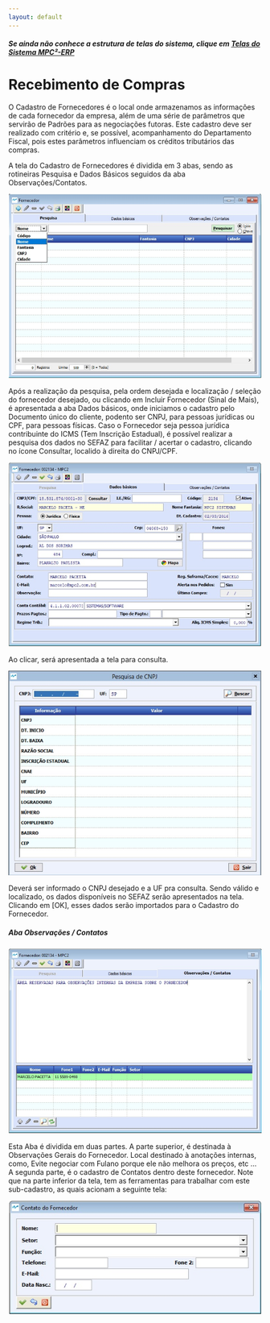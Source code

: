 ```yaml
---
layout: default
---
```


##### Se ainda não conhece a estrutura de telas do sistema, clique em <a href="https://mpc2erp.github.io/Pages/Telas" target="_blank">Telas do Sistema MPC²-ERP</a>

# Recebimento de Compras
 
O Cadastro de Fornecedores é o local onde armazenamos as informações de cada fornecedor da empresa, além de uma série de parâmetros que servirão de Padrões para as negociações futoras. Este cadastro deve ser realizado com critério e, se possível, acompanhamento do Departamento Fiscal, pois estes parâmetros influenciam os créditos tributários das compras.

A tela do Cadastro de Fornecedores é dividida em 3 abas, sendo as rotineiras Pesquisa e Dados Básicos seguidos da aba Observações/Contatos.

![](Img/Fornecedor01.jpg) 

Após a realização da pesquisa, pela ordem desejada e localização / seleção do fornecedor desejado, ou clicando em Incluir Fornecedor (Sinal de Mais), é apresentada a aba Dados básicos, onde iniciamos o cadastro pelo Documento único do cliente, podento ser CNPJ, para pessoas jurídicas ou CPF, para pessoas físicas. 
Caso o Fornecedor seja pessoa jurídica contribuinte do ICMS (Tem Inscrição Estadual), é possível realizar a pesquisa dos dados no SEFAZ para facilitar / acertar o cadastro, clicando no ícone Consultar, localido à direita do CNPJ/CPF.

![](Img/Fornecedor02.jpg) 

Ao clicar, será apresentada a tela para consulta.

![](Img/Cliente03.jpg) 

Deverá ser informado o CNPJ desejado e a UF pra consulta. Sendo válido e localizado, os dados disponíveis no SEFAZ serão apresentados na tela. Clicando em [OK], esses dados serão importados para o Cadastro do Fornecedor.

##### Aba Observações / Contatos

![](Img/Fornecedor03.jpg) 

Esta Aba é dividida em duas partes. A parte superior, é destinada à Observações Gerais do Fornecedor. Local destinado à anotações internas, como, Evite negociar com Fulano porque ele não melhora os preços, etc ...
A segunda parte, é o cadastro de Contatos dentro deste fornecedor. Note que na parte inferior da tela, tem as ferramentas para trabalhar com este sub-cadastro, as quais acionam a seguinte tela:

![](Img/Fornecedor04.jpg) 

